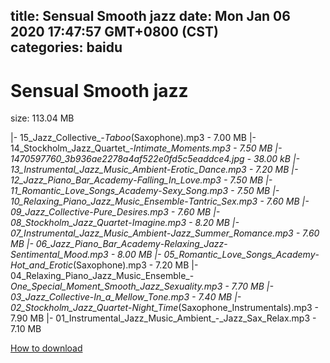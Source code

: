 
title: Sensual Smooth jazz
date: Mon Jan 06 2020 17:47:57 GMT+0800 (CST)    
categories: baidu
---

# Sensual Smooth jazz
size: 113.04 MB
 
 
|- 15_Jazz_Collective_-_Taboo_(Saxophone).mp3 - 7.00 MB
|- 14_Stockholm_Jazz_Quartet_-_Intimate_Moments.mp3 - 7.50 MB
|- 1470597760_3b936ae2278a4af522e0fd5c5eaddce4.jpg - 38.00 kB
|- 13_Instrumental_Jazz_Music_Ambient_-_Erotic_Dance.mp3 - 7.20 MB
|- 12_Jazz_Piano_Bar_Academy_-_Falling_In_Love.mp3 - 7.50 MB
|- 11_Romantic_Love_Songs_Academy_-_Sexy_Song.mp3 - 7.50 MB
|- 10_Relaxing_Piano_Jazz_Music_Ensemble_-_Tantric_Sex.mp3 - 7.60 MB
|- 09_Jazz_Collective_-_Pure_Desires.mp3 - 7.60 MB
|- 08_Stockholm_Jazz_Quartet_-_Imagine.mp3 - 8.20 MB
|- 07_Instrumental_Jazz_Music_Ambient_-_Jazz_Summer_Romance.mp3 - 7.60 MB
|- 06_Jazz_Piano_Bar_Academy_-_Relaxing_Jazz_-_Sentimental_Mood.mp3 - 8.00 MB
|- 05_Romantic_Love_Songs_Academy_-_Hot_and_Erotic_(Saxophone).mp3 - 7.20 MB
|- 04_Relaxing_Piano_Jazz_Music_Ensemble_-_One_Special_Moment_Smooth_Jazz_Sexuality.mp3 - 7.70 MB
|- 03_Jazz_Collective_-_In_a_Mellow_Tone.mp3 - 7.40 MB
|- 02_Stockholm_Jazz_Quartet_-_Night_Time_(Saxophone_Instrumentals).mp3 - 7.90 MB
|- 01_Instrumental_Jazz_Music_Ambient_-_Jazz_Sax_Relax.mp3 - 7.10 MB

[How to download](https://bpcam.bemobtrk.com/go/2ceec3aa-1ca2-46d6-b9ff-aaa5c184517c?jno=5336)